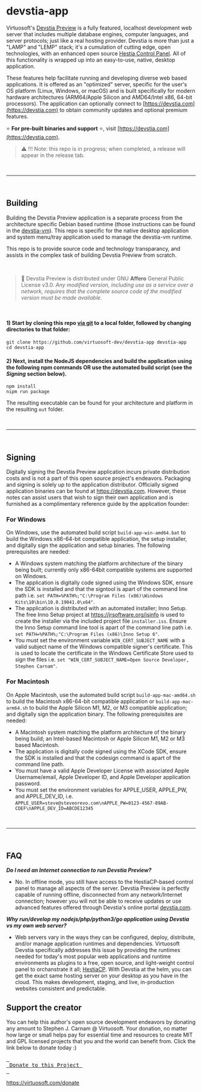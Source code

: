 # devstia-app
Virtuosoft's [Devstia Preview](https://devstia.com/preview) is a fully featured, localhost development web server that includes multiple database engines, computer languages, and server protocols; just like a real hosting provider. Devstia is more than just a "LAMP" and "LEMP" stack; it's a cumulation of cutting edge, open technologies, with an enhanced open source [Hestia Control Panel](https://hestiacp.com). All of this functionality is wrapped up into an easy-to-use, native, desktop application.

These features help facilitate running and developing diverse web based applications. It is offered as an "optimized" server, specific for the user's OS platform (Linux, Windows, or macOS) and is built specifically for modern hardware architectures (ARM64/Apple Silicon and AMD64/Intel x86, 64-bit processors). The application can optionally connect to [https://devstia.com](https://devstia.com) to obtain community updates and optional premium features.

:star: **For pre-built binaries and support** :star:, visit [https://devstia.com](https://devstia.com).

> :warning: !!! Note: this repo is in progress; when completed, a release will appear in the release tab.

&nbsp;

-----

&nbsp;

## Building
Building the Devstia Preview application is a separate process from the architecture specific Debian based runtime (those instructions can be found in the [devstia-vm](https://github.com/virtuosoft-dev/devstia-vm)). This repo is specific for the native desktop application and system menu/tray application used to manage the devstia-vm runtime.

This repo is to provide source code and technology transparancy, and assists in the complex task of building Devstia Preview from scratch.

&nbsp;

> :triangular_flag_on_post: Devstia Preview is distributed under GNU **Affero** General Public License v3.0. *Any modified version, including use as a service over a network, requires that the complete source code of the modified version must be made available*.

&nbsp;


#### 1) Start by cloning this repo [via git](https://git-scm.com) to a local folder, followed by changing directories to that folder:
```
git clone https://github.com/virtuosoft-dev/devstia-app devstia-app
cd devstia-app
```

#### 2) Next, install the NodeJS dependencies and build the application using the following npm commands OR use the automated build script (see the *Signing* section below).

```
npm install
nipm run package
```


The resulting executable can be found for your architecture and platform in the resulting `out` folder. 

&nbsp;

-----

&nbsp;

## Signing
Digitally signing the Devstia Preview application incurs private distribution costs and is not a part of this open source project's endeavors. Packaging and signing is solely up to the application distributor. Officially signed application binaries can be found at https://devstia.com. However, these notes can assist users that wish to sign their own application and is furnished as a complimentary reference guide by the application founder:

### For Windows
On Windows, use the automated build script `build-app-win-amd64.bat` to build the Windows x86-64-bit compatible application, the setup installer, and digitally sign the application and setup binaries. The following prerequisites are needed:

* A Windows system matching the platform architecture of the binary being built; currently only x86-64bit compatible systems are supported on Windows.
* The application is digitally code signed using the Windows SDK, ensure the SDK is installed and that the signtool is apart of the command line path i.e. `set PATH=%PATH%;"C:\Program Files (x86)\Windows Kits\10\bin\10.0.19041.0\x64"`.
* The application is distributed with an automated installer; Inno Setup. The free Inno Setup project at https://jrsoftware.org/isinfo is used to create the installer via the included project file `installer.iss`. Ensure the Inno Setup command line tool is apart of the command line path i.e. `set PATH=%PATH%;"C:\Program Files (x86)\Inno Setup 6"`.
* You must set the environment variable `WIN_CERT_SUBJECT_NAME` with a valid subject name of the Windows compatible signer's certificate. This is used to locate the certificate in the Windows Certificate Store used to sign the files i.e. `set "WIN_CERT_SUBJECT_NAME=Open Source Developer, Stephen Carnam"`.

### For Macintosh
On Apple Macintosh, use the automated build script `build-app-mac-amd64.sh` to build the Macintosh x86-64-bit compatible application or `build-app-mac-arm64.sh` to build the Apple Silicon M1, M2, or M3 compatible application; and digitally sign the application binary. The following prerequisites are needed:

* A Macintosh system matching the platform architecture of the binary being build; an Intel-based Macintosh or Apple Silicon M1, M2 or M3 based Macintosh.
* The application is digitally code signed using the XCode SDK, ensure the SDK is installed and that the codesign command is apart of the command line path.
* You must have a valid Apple Developer License with associated Apple Username/email, Apple Developer ID, and Apple Developer application password. 
* You must set the environment variables for APPLE_USER, APPLE_PW, and APPLE_DEV_ID, i.e. `APPLE_USER=steve@steveorevo.com\nAPPLE_PW=0123-4567-89AB-CDEF\nAPPLE_DEV_ID=ABCDE12345`

&nbsp;

-----

&nbsp;

## FAQ

***Do I need an Internet connection to run Devstia Preview?***
* No. In offline mode, you still have access to the HestiaCP-based control panel to manage all aspects of the server. Devstia Preview is perfectly capable of running offline, disconnected from any network/Internet connection; however you will not be able to receive updates or use advanced features offered through Devstia's online portal [devstia.com](https://devstia.com). 

***Why run/develop my nodejs/php/python3/go application using Devstia vs my own web server?***
* Web servers vary in the ways they can be configured, deploy, distribute, and/or manage application runtimes and dependencies. Virtuosoft Devstia specifically addresses this issue by providing the runtimes needed for today's most popular web applications and runtime environments as plugins to a free, open source, and light-weight control panel to orchanstrate it all; [HestiaCP](https://hestiacp.com). With Devstia at the helm, you can get the exact same hosting server on your desktop as you have in the cloud. This makes development, staging, and live, in-production websites consistent and predictable.   

## Support the creator
You can help this author's open source development endeavors by donating any amount to Stephen J. Carnam @ Virtuosoft. Your donation, no matter how large or small helps pay for essential time and resources to create MIT and GPL licensed projects that you and the world can benefit from. Click the link below to donate today :)
<div>
         

[<kbd> <br> Donate to this Project <br> </kbd>][KBD]


</div>


<!---------------------------------------------------------------------------->

[KBD]: https://virtuosoft.com/donate

https://virtuosoft.com/donate
